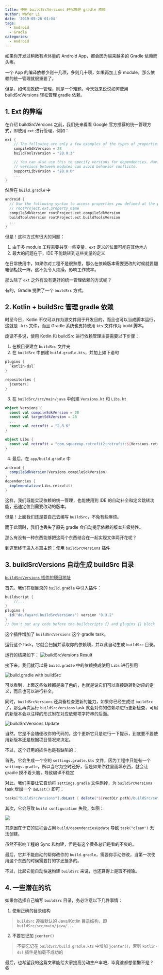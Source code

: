 ```yaml
---
title: 使用 buildSrcVersions 轻松管理 gradle 依赖
author: Wafer Li
date: '2019-05-26 01:04'
tags:
  - Android
  - Gradle
categories:
  - Android
---
```

如果你开发过稍微有点体量的 Android App，都会因为越来越多的 Gradle 依赖而头疼。

一个 App 的编译依赖少则十几项，多则几十项，如果再加上多 module，那么依赖的统一管理就很重要了。

但是，如何高效统一管理，则是一个难题。今天就来说说如何使用 buildSrcVersions 轻松管理 gradle 依赖。

<!-- more -->

## 1. Ext 的弊端

在介绍 buildSrcVersions 之前，我们先来看看 Google 官方推荐的统一管理方式，即使用 `ext` 进行管理，例如：

```groovy
ext {
    // The following are only a few examples of the types of properties you can define.
    compileSdkVersion = 28
    buildToolsVersion = "28.0.3"

    // You can also use this to specify versions for dependencies. Having consistent
    // versions between modules can avoid behavior conflicts.
    supportLibVersion = "28.0.0"
    ...
}
```

然后在 `build.gradle` 中

```groovy
android {
  // Use the following syntax to access properties you defined at the project level:
  // rootProject.ext.property_name
  compileSdkVersion rootProject.ext.compileSdkVersion
  buildToolsVersion rootProject.ext.buildToolsVersion
  ...
}
```

但是！这种方式有很大的问题：

1. 由于多 module 工程需要共享一些变量，`ext` 定义的位置可能在其他地方
2. 最大的问题在于，IDE 不能跳转到这些变量的定义

在日常使用中，如果你对工程不是很熟悉，那么在依赖版本需要更改的时候就要翻箱倒柜找一阵，这不免令人烦躁，影响工作效率。

那么除了 `ext` 之外有没有更好的统一管理依赖的方式呢？

有的，Gradle 提供了一个 `buildSrc` 方式。

## 2. Kotlin + buildSrc 管理 gradle 依赖

时至今日，Kotlin 不仅可以作为源文件用于开发目的，而且也可以当成脚本运行，这就是 `.kts` 文件，而且 Gradle 系统也支持使用 `kts` 文件作为 build 脚本。

废话不多说，使用 Kotlin 和 buildSrc 进行依赖管理主要需要以下步骤：

1. 在根目录建立 `buildSrc` 文件夹
2. 在 `buildSrc` 中创建 `build.gradle.kts`，并加上如下语句

```kotlin
plugins {
  `kotlin-dsl`
}

repositories {
  jcenter()
}
```

3. 在 `buildSrc/src/main/java` 中创建 `Versions.kt` 和 `Libs.kt`

```kotlin
object Versions {
  const val compileSdkVersion = 28
  const val targetSdkVersion = 28
  ...
  const val retrofit = "2.8.6"
}

object Libs {
  const val retrofit = "com.squareup.retrofit2:retrofit:${Versions.retrofit}”
}
```

4. 最后，在 `app/build.gradle` 中

```groovy
android {
  compileSdkVersion(Versions.compileSdkVersion)
}
dependencies {
  implementation(Libs.retrofit)
}
```

这样，我们既能实现依赖的统一管理，也能使用到 IDE 的自动补全和定义跳转功能，迅速定位到需要改动的版本。

但是！上面我们还是要自己去编写 `buildSrc`，不免有些麻烦。

而于此同时，我们也丢失了原先 gradle 会自动提示依赖的版本升级特性。

那么有没有一种东西能够把这两个东西结合在一起实现文体两开花呢？

到这里终于进入本篇主题：使用 `buildSrcVersions` 插件

## 3. buildSrcVersions 自动生成 buildSrc 目录

[`buildSrcVersions` 插件的项目地址](https://github.com/jmfayard/buildSrcVersions)


首先，我们在根目录的 `build.gradle` 中引入插件：

```groovy
buildscript {
    //...
}
plugins {
  id("de.fayard.buildSrcVersions") version "0.3.2"
}
// Don't put any code before the buildscripts {} and plugins {} block
```

这个插件增加了 `buildSrcVersions` 这个 gradle task。

运行这个 task，它就会扫描并读取你的依赖项，并以此自动生成 `buildSrc` 目录。

运行的结果如下：
![buildSrcVersions Result](https://pic2.superbed.cn/item/5ce99625451253d178df7b87.jpg)

接下来，我们就可以将 `build.gradle` 中的依赖换成使用 `Libs` 进行引用

![build.gradle with buildSrc](https://pic.superbed.cn/item/5ce9971a451253d178df821a.jpg)

可以看到，上面这些依赖都是染了色的，也就是说它们可以直接跳转到对应的定义，而且也可以进行补全。

同时，`buildSrcVersions` 还具备检查更新的能力，如果你已经生成过 `buildSrc` 了，那么再次运行 `buildSrcVersions` task 就会对你的依赖项进行更新检查，可用的新版本会以注释的形式附在对应依赖项字符串的后面。

![buildSrcVersions Update](https://pic.superbed.cn/item/5ce99890451253d178df8c1e.jpg)

当然，它是不会随便改你的代码的，这个更新它只是进行一下提示，到底要不要使用新版本还是根据项目情况来决定。

不过，这个好用的插件也是有缺陷的：

首先，它会生成一个空的 `settings.gradle.kts` 文件，因为工程中只能有一个 `settings.gradle`，所以当它为空时还好，但是如果你往里面填东西，就会让 gradle 摸不着头脑，导致编译不稳定

对此，我们需要让它自动将 `settings.gradle` 文件删掉，为 `buildSrcVersions` task 增加一个 `doLast()` 即可：

```groovy
tasks["buildSrcVersions"].doLast { delete("${rootDir.path}/buildSrc/settings.gradle.kts") }
```

其次，它会导致 `build configuration` 失败，如图：

![](https://pic.superbed.cn/item/5ce99ac2451253d178df9b03.jpg)

其原因在于它的进程会占用 `build/dependenciesUpdate` 导致 `task("clean")` 无法创建。

虽然不影响工程的 Sync 和构建，但是有这个黄条总归是看的不爽的。

最后，它并不能自动的帮你改你的 `build.gradle`，需要你手动修改，当第一次使用这个东西的时候需要打的字还挺多的。

不过，比起它能自动快速构建 `buildSrc` 来说，也还算得上是瑕不掩瑜。

## 4. 一些潜在的坑

如果你选择自己编写 `buildSrc` 目录，务必注意以下几件事情：

1. 使用正确的目录结构

> `buildSrc` 遵循默认的 Java/Kotlin 目录结构，即 `buildSrc/src/main/java/...`

2. 不要忘记加 `jcenter()`

> 不要忘记在 `buildSrc/build.gradle.kts` 中增加 `jcenter()`，否则 `kotlin-dsl` 插件是加载不成功的


最后，也希望我的这篇文章能给大家提高劳动生产率吧，毕竟谁都想偷懒不是？:laughing:
